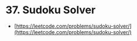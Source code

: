 # 37. Sudoku Solver

- [https://leetcode.com/problems/sudoku-solver/](https://leetcode.com/problems/sudoku-solver/)
